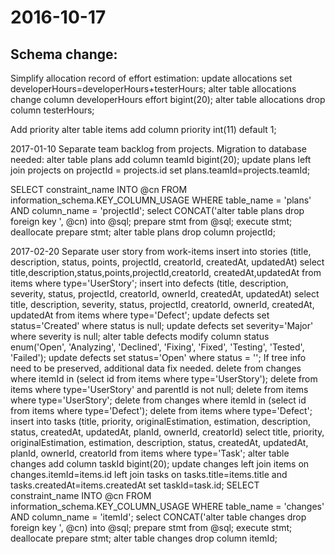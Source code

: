 2016-10-17
==========

Schema change:
--------------
Simplify allocation record of effort estimation:
 update allocations set developerHours=developerHours+testerHours;
 alter table allocations change column developerHours effort bigint(20); 
 alter table allocations drop column testerHours;

Add priority
 alter table items add column priority int(11) default 1;

2017-01-10
Separate team backlog from projects.
Migration to database needed:
  alter table plans add column teamId bigint(20);
  update plans left join projects on projectId = projects.id set plans.teamId=projects.teamId;
  
  SELECT constraint_name INTO @cn FROM  information_schema.KEY_COLUMN_USAGE WHERE table_name = 'plans' AND column_name = 'projectId';
  select CONCAT('alter table plans drop foreign key ', @cn) into @sql;
  prepare stmt from @sql;
  execute stmt;
  deallocate prepare stmt;
  alter table plans drop column projectId;

2017-02-20
Separate user story from work-items
  insert into stories (title, description, status, points, projectId, creatorId, createdAt, updatedAt) 
    select title,description,status,points,projectId,creatorId, createdAt,updatedAt from items where type='UserStory';
  insert into defects (title, description, severity, status, projectId, creatorId, ownerId, createdAt, updatedAt) 
    select title, description, severity, status, projectId, creatorId, ownerId, createdAt, updatedAt from items where type='Defect';
  update defects set status='Created' where status is null;
  update defects set severity='Major' where severity is null;
  alter table defects modify column status enum('Open', 'Analyzing', 'Declined', 'Fixing', 'Fixed', 'Testing', 'Tested', 'Failed');
  update defects set status='Open' where status = '';
If tree info need to be preserved, additional data fix needed.
  delete from changes where itemId in (select id from items where type='UserStory');
  delete from items where type='UserStory' and parentId is not null;
  delete from items where type='UserStory';
  delete from changes where itemId in (select id from items where type='Defect');
  delete from items where type='Defect';
  insert into tasks (title, priority, originalEstimation, estimation, description, status, createdAt, updatedAt, planId, ownerId, creatorId) select title, priority, originalEstimation, estimation, description, status, createdAt, updatedAt, planId, ownerId, creatorId from items where type='Task';
  alter table changes add column taskId bigint(20);
  update changes left join items on changes.itemId=items.id left join tasks on tasks.title=items.title and tasks.createdAt=items.createdAt set taskId=task.id;
  SELECT constraint_name INTO @cn FROM  information_schema.KEY_COLUMN_USAGE WHERE table_name = 'changes' AND column_name = 'itemId';
  select CONCAT('alter table changes drop foreign key ', @cn) into @sql;
  prepare stmt from @sql;
  execute stmt;
  deallocate prepare stmt;
  alter table changes drop column itemId;
